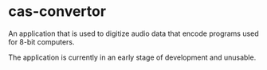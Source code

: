 # cas-convertor
An application that is used to digitize audio data that encode programs used for 8-bit computers.

The application is currently in an early stage of development and unusable.